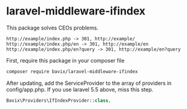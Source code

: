 # laravel-middleware-ifindex

This package solves CEOs problems. 
```
http://example/index.php -> 301, http://example/
http://example/index.php/en -> 301, http://example/en
http://example/index.php/en?query -> 301, http://example/en?query
```

First, require this package in your composer file
```bash
composer require bavix/laravel-middleware-ifindex
```

After updating, add the ServiceProvider to the array of providers in config/app.php. If you use laravel 5.5 above, miss this step.
```php
Bavix\Providers\IfIndexProvider::class,
```
